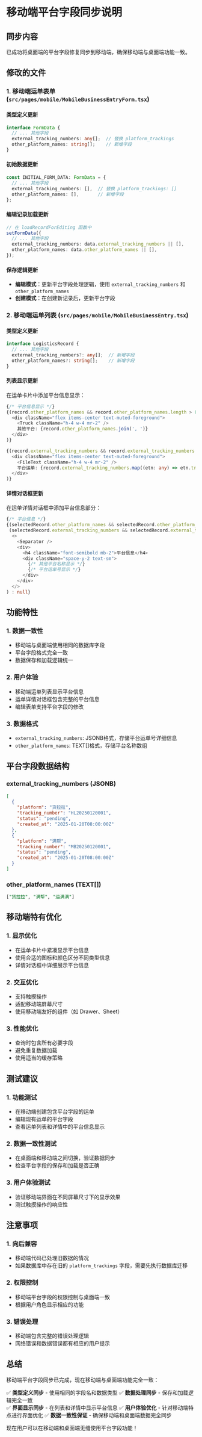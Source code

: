 # 移动端平台字段同步说明

## 同步内容

已成功将桌面端的平台字段修复同步到移动端，确保移动端与桌面端功能一致。

## 修改的文件

### 1. 移动端运单表单 (`src/pages/mobile/MobileBusinessEntryForm.tsx`)

#### 类型定义更新
```typescript
interface FormData {
  // ... 其他字段
  external_tracking_numbers: any[];  // 替换 platform_trackings
  other_platform_names: string[];    // 新增字段
}
```

#### 初始数据更新
```typescript
const INITIAL_FORM_DATA: FormData = {
  // ... 其他字段
  external_tracking_numbers: [],  // 替换 platform_trackings: []
  other_platform_names: [],       // 新增字段
};
```

#### 编辑记录加载更新
```typescript
// 在 loadRecordForEditing 函数中
setFormData({
  // ... 其他字段
  external_tracking_numbers: data.external_tracking_numbers || [],
  other_platform_names: data.other_platform_names || [],
});
```

#### 保存逻辑更新
- **编辑模式**：更新平台字段处理逻辑，使用 `external_tracking_numbers` 和 `other_platform_names`
- **创建模式**：在创建新记录后，更新平台字段

### 2. 移动端运单列表 (`src/pages/mobile/MobileBusinessEntry.tsx`)

#### 类型定义更新
```typescript
interface LogisticsRecord {
  // ... 其他字段
  external_tracking_numbers?: any[];  // 新增字段
  other_platform_names?: string[];    // 新增字段
}
```

#### 列表显示更新
在运单卡片中添加平台信息显示：
```typescript
{/* 平台信息显示 */}
{(record.other_platform_names && record.other_platform_names.length > 0) && (
  <div className="flex items-center text-muted-foreground">
    <Truck className="h-4 w-4 mr-2" />
    其他平台: {record.other_platform_names.join(', ')}
  </div>
)}

{(record.external_tracking_numbers && record.external_tracking_numbers.length > 0) && (
  <div className="flex items-center text-muted-foreground">
    <FileText className="h-4 w-4 mr-2" />
    平台运单: {record.external_tracking_numbers.map((etn: any) => etn.tracking_number).join(', ')}
  </div>
)}
```

#### 详情对话框更新
在运单详情对话框中添加平台信息部分：
```typescript
{/* 平台信息 */}
{(selectedRecord.other_platform_names && selectedRecord.other_platform_names.length > 0) || 
 (selectedRecord.external_tracking_numbers && selectedRecord.external_tracking_numbers.length > 0) ? (
  <>
    <Separator />
    <div>
      <h4 className="font-semibold mb-2">平台信息</h4>
      <div className="space-y-2 text-sm">
        {/* 其他平台名称显示 */}
        {/* 平台运单号显示 */}
      </div>
    </div>
  </>
) : null}
```

## 功能特性

### 1. 数据一致性
- 移动端与桌面端使用相同的数据库字段
- 平台字段格式完全一致
- 数据保存和加载逻辑统一

### 2. 用户体验
- 移动端运单列表显示平台信息
- 运单详情对话框包含完整的平台信息
- 编辑表单支持平台字段的修改

### 3. 数据格式
- `external_tracking_numbers`: JSONB格式，存储平台运单号详细信息
- `other_platform_names`: TEXT[]格式，存储平台名称数组

## 平台字段数据结构

### external_tracking_numbers (JSONB)
```json
[
  {
    "platform": "货拉拉",
    "tracking_number": "HL20250120001",
    "status": "pending",
    "created_at": "2025-01-20T08:00:00Z"
  },
  {
    "platform": "满帮",
    "tracking_number": "MB20250120001",
    "status": "pending",
    "created_at": "2025-01-20T08:00:00Z"
  }
]
```

### other_platform_names (TEXT[])
```sql
["货拉拉", "满帮", "运满满"]
```

## 移动端特有优化

### 1. 显示优化
- 在运单卡片中紧凑显示平台信息
- 使用合适的图标和颜色区分不同类型信息
- 详情对话框中详细展示平台信息

### 2. 交互优化
- 支持触摸操作
- 适配移动端屏幕尺寸
- 使用移动端友好的组件（如 Drawer、Sheet）

### 3. 性能优化
- 查询时包含所有必要字段
- 避免重复数据加载
- 使用适当的缓存策略

## 测试建议

### 1. 功能测试
- 在移动端创建包含平台字段的运单
- 编辑现有运单的平台字段
- 查看运单列表和详情中的平台信息显示

### 2. 数据一致性测试
- 在桌面端和移动端之间切换，验证数据同步
- 检查平台字段的保存和加载是否正确

### 3. 用户体验测试
- 验证移动端界面在不同屏幕尺寸下的显示效果
- 测试触摸操作的响应性

## 注意事项

### 1. 向后兼容
- 移动端代码已处理旧数据的情况
- 如果数据库中存在旧的 `platform_trackings` 字段，需要先执行数据库迁移

### 2. 权限控制
- 移动端平台字段的权限控制与桌面端一致
- 根据用户角色显示相应的功能

### 3. 错误处理
- 移动端包含完整的错误处理逻辑
- 网络错误和数据错误都有相应的用户提示

## 总结

移动端平台字段同步已完成，现在移动端与桌面端功能完全一致：

✅ **类型定义同步** - 使用相同的字段名和数据类型
✅ **数据处理同步** - 保存和加载逻辑完全一致  
✅ **界面显示同步** - 在列表和详情中显示平台信息
✅ **用户体验优化** - 针对移动端特点进行界面优化
✅ **数据一致性保证** - 确保移动端和桌面端数据完全同步

现在用户可以在移动端和桌面端无缝使用平台字段功能！

